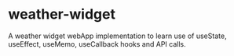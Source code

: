 # weather-widget
A weather widget webApp implementation to learn use of useState, useEffect, useMemo, useCallback hooks and API calls.
